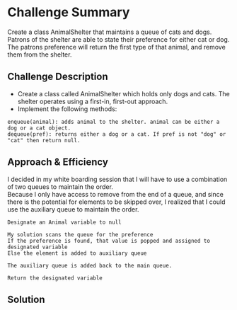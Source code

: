 # Challenge Summary
<!-- Short summary or background information -->
Create a class AnimalShelter that maintains a queue of cats and dogs.    
Patrons of the shelter are able to state their preference for either cat or dog.   
The patrons preference will return the first type of that animal, and remove them from the shelter.

## Challenge Description
<!-- Description of the challenge -->
- Create a class called AnimalShelter which holds only dogs and cats. The shelter operates using a first-in, first-out approach.
- Implement the following methods:
```
enqueue(animal): adds animal to the shelter. animal can be either a dog or a cat object.  
dequeue(pref): returns either a dog or a cat. If pref is not "dog" or "cat" then return null.
```

## Approach & Efficiency
<!-- What approach did you take? Why? What is the Big O space/time for this approach? -->
I decided in my white boarding session that I will have to use a combination of two queues to maintain the order.    
Because I only have access to remove from the end of a queue, and since there is the potential for elements to be skipped over, I realized that I could use the auxiliary queue to maintain the order.  

```
Designate an Animal variable to null

My solution scans the queue for the preference
If the preference is found, that value is popped and assigned to designated variable
Else the element is added to auxiliary queue

The auxiliary queue is added back to the main queue.

Return the designated variable
```

## Solution
<!-- Embedded whiteboard image -->
